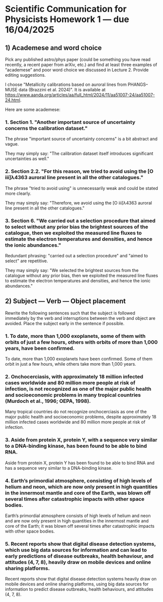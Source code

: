 # Scientific Communication for Physicists Homework 1 — due 16/04/2025

## 1) Academese and word choice

Pick any published astro/phys paper (could be something you have read recently, a recent paper from arXiv, etc.) and find at least three examples of “academese” and poor word choice we discussed in Lecture 2. Provide editing suggestions.



I choose "Metallicity calibrations based on auroral lines from PHANGS–MUSE data (Brazzini et al. 2024)". It is available at https://www.aanda.org/articles/aa/full_html/2024/11/aa51007-24/aa51007-24.html.

Here are some academese: 

### 1. Section 1. "Another important source of uncertainty concerns the calibration dataset." 

The phrase "important source of uncertainty concerns" is a bit abstract and vague. 

They may simply say: "The calibration dataset itself introduces significant uncertainties as well."

### 2. Section 2.2. "For this reason, we tried to avoid using the [O iii]λ4363 auroral line present in all the other catalogues."

The phrase "tried to avoid using" is unnecessarily weak and could be stated more clearly. 

They may simply say: "Therefore, we avoid using the [O iii]λ4363 auroral line present in all the other catalogues."

### 3. Section 6. "We carried out a selection procedure that aimed to select without any prior bias the brightest sources of the catalogue, then we exploited the measured line fluxes to estimate the electron temperatures and densities, and hence the ionic abundances."

Redundant phrasing: "carried out a selection procedure" and "aimed to select" are repetitive.

They may simply say: "We selected the brightest sources from the catalogue without any prior bias, then we exploited the measured line fluxes to estimate the electron temperatures and densities, and hence the ionic abundances."

## 2) Subject — Verb — Object placement 

Rewrite the following sentences such that the subject is followed immediately by the verb and interruptions between the verb and object are avoided. Place the subject early in the sentence if possible.

### 1. To date, more than 1,000 exoplanets, some of them with orbits of just a few hours, others with orbits of more than 1,000 years, have been confirmed.

To date, more than 1,000 exoplanets have been confirmed. Some of them orbit in just a few hours, while others take more than 1,000 years.

### 2. Onchocerciasis, with approximately 18 million infected cases worldwide and 80 million more people at risk of infection, is not recognized as one of the major public health and socioeconomic problems in many tropical countries (Murdoch et al., 1996; OEPA, 1998). 

Many tropical countries do not recognize onchocerciasis as one of the major public health and socioeconomic problems, despite approximately 18 million infected cases worldwide and 80 million more people at risk of infection. 

### 3. Aside from protein X, protein Y, with a sequence very similar to a DNA-binding kinase, has been found to be able to bind RNA. 

Aside from protein X, protein Y has been found to be able to bind RNA and has a sequence very similar to a DNA-binding kinase.

### 4. Earth’s primordial atmosphere, consisting of high levels of helium and neon, which are now only present in high quantities in the innermost mantle and core of the Earth, was blown off several times after catastrophic impacts with other space bodies. 

Earth’s primordial atmosphere consists of high levels of helium and neon and are now only present in high quantities in the innermost mantle and core of the Earth; it was blown off several times after catastrophic impacts with other space bodies. 

### 5. Recent reports show that digital disease detection systems, which use big data sources for information and can lead to early predictions of disease outbreaks, health behaviour, and attitudes (4, 7, 8), heavily draw on mobile devices and online sharing platforms.

Recent reports show that digital disease detection systems heavily draw on mobile devices and online sharing platforms, using big data sources for information to predict disease outbreaks, health behaviours, and attitudes (4, 7, 8). 